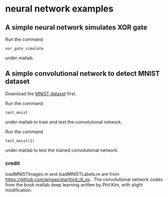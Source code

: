 # neural network examples

## A simple neural network simulates XOR gate

Run the command
```
xor_gate_simulate
```
under matlab.

## A simple convolutional network to detect MNIST dataset
Download the [MNIST dataset](http://yann.lecun.com/exdb/mnist/) first.

Run the command
```
test_mnist
```
under matlab to train and test the convolutional network.

Run the command
```
test_mnist(1)
```
under matlab to test the trained convolutional network.

### credit
loadMNISTImages.m and loadMNISTLabels.m are from https://github.com/amaas/stanford_dl_ex .
The convolutional network codes from the book matlab deep learning written by Phil Kim, with slight modification.

